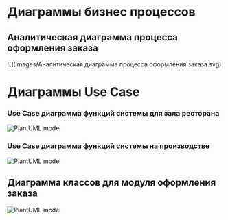 # Диаграммы бизнес процессов

## Аналитическая диаграмма процесса оформления заказа

![](images/Аналитическая диаграмма процесса оформления заказа.svg)

# Диаграммы Use Case

### Use Case диаграмма функций системы для зала ресторана

![PlantUML model](//www.plantuml.com/plantuml/png/hLLTRjfS47ttAaPv-Y9zP05LLMKFNO7bk1J5G6ICrBmbfMga4eMdlbNg5eo3YmlOtiBS7VNCtFQsXiY424MEVtpcd3C_7iv7YHydutxaHU6xX98XnRtk-uGkUd4O9BtXm1jTzWPNVkptwSeFBlrk-3QvZaAIr_wW6uMU7oJ3c4xuErVcbdFpaGiSEQ_D_Gdv8mgYn66-uNc9Oy4_WBmXtAJ4ZnAfCRMvuG9_6xtFE5U6VZVsF6yy2WD_558On-32OvM4pCJSYQIv9-WNO0Efg7E9Lm_41Iu-SGNg3QVcCx0F9t_fek6r7rcwhuXVSq5SxwP2ufjuoIbuSeWKOb7iugWuWsJvFm5TUPsEjuMngZFYJ2t-JdOZX6j8pQnR4HL9c2Ef6dKwz1-ubvhG2bSRcoTWCn2HC22tXzC6tkMgM5YMO1pB1gnMYmlp1UgPXOhxL0nnsSvO0QYCUgdbufMPuBpYmeKYSYLSS3kH18NTrW6GbfU8b8QJ_1S3sc_SIf0swvJEthGdIgye_924WmkFzgOADg7JwBdsQfUiDmYYyKLeJRGhlpvxPi-SnxsKrjy2N7DENGPSgqmXLPEPpGXueS0pcVocxsSec8cz_LE1p4BMCgM5VXVsQytCrCxgmGhQYGfaI_cqxR0J7jHWX-Ykv_ruo-iUSQecnQsvGnMcOkOeh5BwKXkQcLiz_oH9pjpWFMvUA0AkMXQ2BRhA0B4sqss-zXHTWTr2t1vpdRrIvp5NQnlN7pctoktF_RZgBKKvgf3TCIzTSYuqKobySZPmeH_uFJygx71goR6TjP54A_9fhkRuvCVWS_DW9ZirrWMEnNYssxadVvnH5KBpvu3cZTzBCsripSDvPNLbG28bGIpTDjxQfl_8dEFVk1_z0W00)

### Use Case диаграмма функций системы на производстве

![PlantUML model](//www.plantuml.com/plantuml/png/hLLTRjfS47ttAaPv-Y9zP05LLMKFNO7bk1J5G6ICrBmbfMga4eMdlbNg5eo3YmlOtiBS7VNCtFQsXiY424MEVtpcd3C_7iv7YHydutxaHU6xX98XnRtk-uGkUd4O9BtXm1jTzWPNVkptwSeFBlrk-3QvZaAIr_wW6uMU7oJ3c4xuErVcbdFpaGiSEQ_D_Gdv8mgYn66-uNc9Oy4_WBmXtAJ4ZnAfCRMvuG9_6xtFE5U6VZVsF6yy2WD_558On-32OvM4pCJSYQIv9-WNO0Efg7E9Lm_41Iu-SGNg3QVcCx0F9t_fek6r7rcwhuXVSq5SxwP2ufjuoIbuSeWKOb7iugWuWsJvFm5TUPsEjuMngZFYJ2t-JdOZX6j8pQnR4HL9c2Ef6dKwz1-ubvhG2bSRcoTWCn2HC22tXzC6tkMgM5YMO1pB1gnMYmlp1UgPXOhxL0nnsSvO0QYCUgdbufMPuBpYmeKYSYLSS3kH18NTrW6GbfU8b8QJ_1S3sc_SIf0swvJEthGdIgye_924WmkFzgOADg7JwBdsQfUiDmYYyKLeJRGhlpvxPi-SnxsKrjy2N7DENGPSgqmXLPEPpGXueS0pcVocxsSec8cz_LE1p4BMCgM5VXVsQytCrCxgmGhQYGfaI_cqxR0J7jHWX-Ykv_ruo-iUSQecnQsvGnMcOkOeh5BwKXkQcLiz_oH9pjpWFMvUA0AkMXQ2BRhA0B4sqss-zXHTWTr2t1vpdRrIvp5NQnlN7pctoktF_RZgBKKvgf3TCIzTSYuqKobySZPmeH_uFJygx71goR6TjP54A_9fhkRuvCVWS_DW9ZirrWMEnNYssxadVvnH5KBpvu3cZTzBCsripSDvPNLbG28bGIpTDjxQfl_8dEFVk1_z0W00)

## Диаграмма классов для модуля оформления заказа

![PlantUML model](//www.plantuml.com/plantuml/png/fLPFQnjN4B-_J_7GKM1Z5th98OI4KdeeJUFUGW-AlHZHI0hIYcBQWcINfk0GexQqmRXnwuRskbQyjYBhprUO_KRzpUoRzTFpBgK4OxHl_ipyVlDcPlTUBsvqutxhgVce7JVZFVlWQJDgnxRHipKwfckQK4hpRBzclp5qHYaaQVOzBMXkw3GRq0A72LrdBopRPizf3jrRMbYQKaBdqCtXi4-9eH44rp0zX2dyZjYBpRCXz1FpdL483xkTdVwsmt26U6DAie4W-1qnhlWCHo0pz9gMI3ky4Om4unG1wLTe1jcXeR-02BZXjw0B240i4Gm3-BnJ3DaBGs_mkCyCe4gOMdPaw6yk0JDuXHzeSBpGke3DuytrzVgNjanhw2SHpB8ZIqj9zzPb60kYEMVmg7yQjVivxnE9yBASzHb-bfPckOqrz8TONE0izLM5GWDV94qb-O1J5YP1xgreEsvssWAXogiQbLwLvhsHU6dkDtfVHTfW4lbAkYH1q336XnihGUZFx81c-4lmI4k-DkZEBJ-2-47sN4jwn_w7WNSp9LeFxcVTdQYRe_qDLATCsj5VS3aOrYzSA0657pmYrD3IbPfJ0ZWLgj1f0J3NSZo4qsizYHrtDLsmeqImTAuJzN_whD_AEMt5ZRZV4sQLu9WeyYwajv9YvX7-AXycci1hoENyMVCnbaDdNYHy4ZUQxMPxrwNph-OqB7wUrEPw_Bz3H475J8gG3njxBImgduLNBNT3wKr19JpsXNyCWtsnzooIK3fW6Y-boo9ceeiEB5CZGpAG2_hyqHfDkIXb6AEIGj-E_aegy0EIJwJEOrTqZWh3CRSRNU9v95mWcY86bZ4BlAPzq6azwTplTtUrTO-bMRcQ8-GUe3lIyerQkUG-M5_VtAZQSWW2r3XmutWuFcdlTgETueLIvXo2UFyjxYti4svbDDA4TuQ-Rz0LV4_k6bDsufZS6-VP4N38dQYrniGKYFM-WaI3siSRbQlVguAqWPRWr8ttY2vNrqYm5RoTeZklj2lls5BnIk1bs3ybU-vHj1qrdpcG_y1W2dYUVglL-nXj_7LZJsVuX8VqHzJffMn4dt3KRJNvFH8mBqL1QG0ztAuZgVXqXT4qdpfqGVXHSinPU7dCic6mMyEwLIkPY_6QTssjhbybeTWRjLMLr_p6-TgQlDDgq7Pi3RspMNElGxKGZMQIDGt9jtVLIYLrxIdZhtBabACfrYr4wkeSGbF_fS_ewZKEhu-izS0xTSTJgxCfwg2GbKN-GUdeGdLN7klAtE8YtiWGpsJG3tZ6gfq4DNoyrqRYUy1KQmChRzrFQEmi_MNlcHkT046lmh2LeLrPwsK6tgpSLdTk0fGhSoBcNjJUmMVvlm00)
